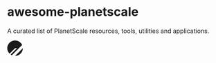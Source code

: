 # awesome-planetscale
A curated list of PlanetScale resources, tools, utilities and applications.

<svg width="36" height="36" viewBox="0 0 40 40" fill="none" xmlns="http://www.w3.org/2000/svg" aria-hidden="true"><path d="M0 20C9.40317e-07 8.95427 8.95427 -9.40317e-07 20 0C28.1214 7.09998e-07 35.1122 4.84073 38.2446 11.7943L11.7943 38.2446C10.6593 37.7333 9.58053 37.1191 8.5699 36.4141L24.984 20H20L5.85787 34.1421C2.23858 30.5228 -4.82823e-07 25.5228 0 20Z" fill="currentColor"></path><path d="M39.999 20.0065L20.0059 39.9996C31.0461 39.9959 39.9953 31.0468 39.999 20.0065Z" fill="currentColor"></path></svg>
